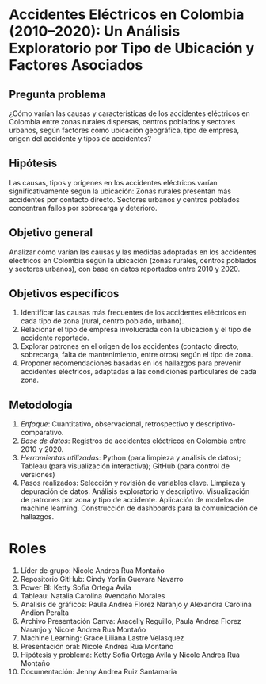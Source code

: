 # Accidentes Eléctricos en Colombia (2010–2020): Un Análisis Exploratorio por Tipo de Ubicación y Factores Asociados

## Pregunta problema
¿Cómo varían las causas y características de los accidentes eléctricos en Colombia entre zonas rurales dispersas, centros poblados y sectores urbanos, según factores como ubicación geográfica, tipo de empresa, origen del accidente y tipos de accidentes?

## Hipótesis
Las causas, tipos y orígenes en los accidentes eléctricos varían significativamente según la ubicación: Zonas rurales presentan más accidentes por contacto directo. Sectores urbanos y centros poblados concentran fallos por sobrecarga y deterioro.

## Objetivo general
Analizar cómo varían las causas y las medidas adoptadas en los accidentes eléctricos en Colombia según la ubicación (zonas rurales, centros poblados y sectores urbanos), con base en datos reportados entre 2010 y 2020.

## Objetivos específicos
1. Identificar las causas más frecuentes de los accidentes eléctricos en cada tipo de zona (rural, centro poblado, urbano).
2. Relacionar el tipo de empresa involucrada con la ubicación y el tipo de accidente reportado.
3. Explorar patrones en el origen de los accidentes (contacto directo, sobrecarga, falta de mantenimiento, entre otros) según el tipo de zona.
4. Proponer recomendaciones basadas en los hallazgos para prevenir accidentes eléctricos, adaptadas a las condiciones particulares de cada zona.

## Metodología
1. *Enfoque*: Cuantitativo, observacional, retrospectivo y descriptivo-comparativo.
2. *Base de datos*: Registros de accidentes eléctricos en Colombia entre 2010 y 2020.
3. *Herramientas utilizadas*: Python (para limpieza y análisis de datos); Tableau (para visualización interactiva); GitHub (para control de versiones)
4. Pasos realizados: Selección y revisión de variables clave. Limpieza y depuración de datos. Análisis exploratorio y descriptivo. Visualización de patrones por zona y tipo de accidente. Aplicación de modelos de machine learning. Construcción de dashboards para la comunicación de hallazgos.

# Roles
1. Líder de grupo: Nicole Andrea Rua Montaño
2. Repositorio GitHub: Cindy Yorlin Guevara Navarro
3. Power BI: Ketty Sofia Ortega Avila
4. Tableau: Natalia Carolina Avendaño Morales
5. Análisis de gráficos: Paula Andrea Florez Naranjo y Alexandra Carolina Andion Peralta
6. Archivo Presentación Canva: Aracelly Reguillo, Paula Andrea Florez Naranjo y Nicole Andrea Rua Montaño
7. Machine Learning: Grace Liliana Lastre Velasquez 
8. Presentación oral: Nicole Andrea Rua Montaño
9. Hipótesis y problema: Ketty Sofia Ortega Avila y Nicole Andrea Rua Montaño
10. Documentación: Jenny Andrea Ruiz Santamaria
